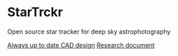 # StarTrckr
 Open source star tracker for deep sky astrophotography

[Always up to date CAD design](https://a360.co/3FjQCm4)
[Research document](https://docs.google.com/document/d/1jtZVBbUsd0OFlzc2MD8TEFd29Ko6_4lhFV3YpkOXCWA)